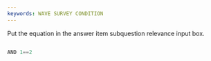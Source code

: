 ```yaml
---
keywords: WAVE SURVEY CONDITION
---
```


Put the equation in the answer item subquestion relevance input box.

```javascript

AND 1==2

```
